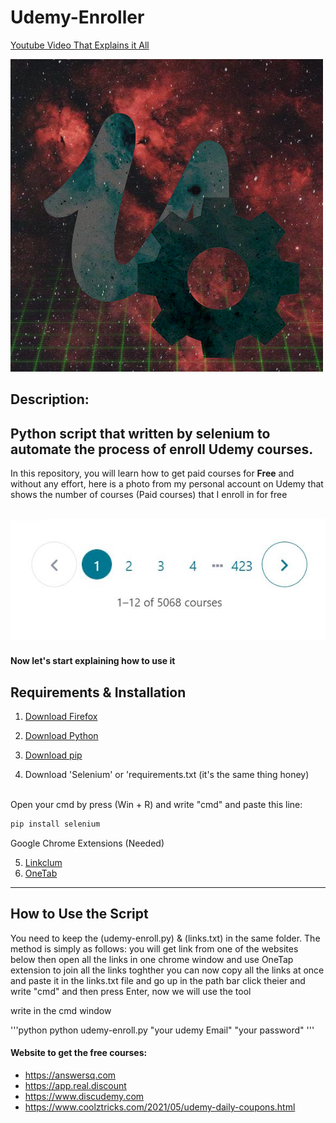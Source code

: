 # Udemy-Enroller
[Youtube Video That Explains it All](https://www.youtube.com/watch?v=tst0Qnq-23E&t=23s)

![](Images/gear_udemy.png)
## Description:
Python script that written by selenium to automate the process of enroll Udemy courses.
---
In this repository, you will learn how to get paid courses for **Free** and without any effort, here is a photo from my personal account on Udemy that shows the number of courses (Paid courses) that I enroll in for free

![](Images/0-my-account-coursesNum.JPG)
---
#### Now let's start explaining how to use it
## Requirements & Installation

1. [Download Firefox](https://www.mozilla.org/en-US/firefox/new/)

2. [Download Python](https://www.python.org/downloads/)

3. [Download pip](https://pypi.org/project/pip/)

4. Download 'Selenium' or 'requirements.txt (it's the same thing honey)
<br />
Open your cmd by press (Win + R) and write "cmd" and paste this line:

```bash
pip install selenium
```
Google Chrome Extensions (Needed)

5. [Linkclum](https://chrome.google.com/webstore/detail/linkclump/lfpjkncokllnfokkgpkobnkbkmelfefj)
6. [OneTab](https://chrome.google.com/webstore/detail/onetab/chphlpgkkbolifaimnlloiipkdnihall)
---
## How to Use the Script
You need to keep the (udemy-enroll.py) & (links.txt) in the same folder. The method is simply as follows:
you will get link from one of the websites below then open all the links in one chrome window and use OneTap extension to join all the links toghther you can now copy all the links at once and paste it in the links.txt file and go up in the path bar click theier and write "cmd" and then press Enter, now we will use the tool

write in the cmd window

'''python
python udemy-enroll.py "your udemy Email" "your password"
'''
#### Website to get the free courses:
- https://answersq.com
- https://app.real.discount
- https://www.discudemy.com
- https://www.coolztricks.com/2021/05/udemy-daily-coupons.html

